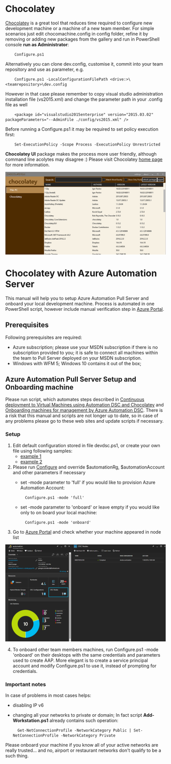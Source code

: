 # Chocolatey #

[Chocolatey][9] is a great tool that reduces time required to configure new development machine or a machine of 
a new team member. For simple scenarios just edit chocomachine.config in config folder, refine it by removing or adding new 
packages from the gallery and run in PowerShell console **run as Administrator**:

        Configure.ps1 

Alternatively you can clone dev.config, customise it, commit into your team repository and use as parameter, e.g.

        Configure.ps1 -LocalConfigurationFilePath <drive:>\<teamrepository>\dev.config

However in that case please remember to copy visual studio administration installation file (vs2015.xml) and change the parameter path in your .config file as well
        
        <package id="visualstudio2015enterprise" version="2015.03.02" packageParameters="--AdminFile ./config/vs2015.xml" />

Before running a Configure.ps1 it may be required to set policy execution first:

        Set-ExecutionPolicy -Scope Process -ExecutionPolicy Unrestricted 

**Chocolatey UI** package makes the process more user friendly, although command line acolytes may disagree :) 
Please visit Chocolatey [home page][9] for more information.

![Choco GUI](https://github.com/ObjectivityLtd/MACK/blob/master/images/ChocoGUI.PNG)

# Chocolatey with Azure Automation Server #

This manual will help you to setup Azure Automation Pull Server and onboard your local development machine. 
Process is automated in one PowerShell script, however include manual verification step in [Azure Portal][8].

## Prerequisites ##
Following prerequisites are required:
* Azure subscription; please use your MSDN subscription if there is no subscription provided to you; 
it is safe to connect all machines within the team to Pull Server deployed on your MSDN subscription.
* Windows with WFM 5; Windows 10 contains it out of the box;

## Azure Automation Pull Server Setup and Onboarding machine ##
Please run script, which automates steps described in [Continuous deployment to Virtual Machines using Automation DSC and Chocolatey][1] and [Onboarding machines for management by Azure Automation DSC][2].
There is a risk that this manual and scripts are not longer up to date, so in case of any problems please go to these web sites and update scripts if necessary.
### Setup ###
1. Edit default configuration stored in file devdsc.ps1, or create your own file using following samples:
    * [example 1][1]
    * [example 2][5] 
2. Please run [Configure][7] and override $automationRg, $automationAccount and other parameters if necessary
    * set -mode parameter to 'full' if you would like to provision Azure Automation Account:

            Configure.ps1 -mode 'full'

    * set -mode parameter to 'onboard' or leave empty if you would like only to on board your local machine:
    
            Configure.ps1 -mode 'onboard'

3. Go to [Azure Portal][8] and check whether your machine appeared in node list

![Azure Automation Pull Server Node](https://github.com/ObjectivityLtd/MACK/blob/master/images/AzureAutomationPullServerNode.PNG)

4. To onboard other team members machines, run Configure.ps1 -mode 'onboard' on their desktops with the same credentials 
and parameters used to create AAP. More elegant is to create a service principal account and modify Configure.ps1 to use it, instead of prompting for credentials.

### Important notes ###
In case of problems in most cases helps:
* disabling IP v6
* changing all your networks to private or domain; In fact script **Add-Workstation.ps1** already contains such operation:

        Get-NetConnectionProfile -NetworkCategory Public | Set-NetConnectionProfile -NetworkCategory Private

Please onboard your machine if you know all of your active networks are really trusted... and no, airport or restaurant networks don't qualify to be a such thing.

[1]: https://azure.microsoft.com/en-us/documentation/articles/automation-dsc-cd-chocolatey/
[2]: https://azure.microsoft.com/en-us/documentation/articles/automation-dsc-onboarding/#physicalvirtual-windows-machines-on-premises-or-in-a-cloud-other-than-azureaws
[3]: https://www.powershellgallery.com/packages/cChoco/2.2.0.79
[4]: https://www.powershellgallery.com/packages/cChoco/2.2.0.79/DeployItemToAzureAutomation?itemType=PSModule
[5]: https://github.com/PowerShellOrg/cChoco/blob/master/ExampleConfig.ps1
[6]: devdsc.ps1
[7]: Configure.ps1
[8]: https://portal.azure.com
[9]: https://chocolatey.org/

